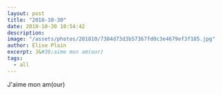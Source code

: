 ```yaml
---
layout: post
title: "2018-10-30"
date: 2018-10-30 10:54:42
description: 
image: "/assets/photos/201810/7384d73d3b57367fd0c3e4679ef3f185.jpg"
author: Elise Plain
excerpt: J&#39;aime mon am(our)
tags: 
  - all
---
```


J&#39;aime mon am(our)
<p></p>
